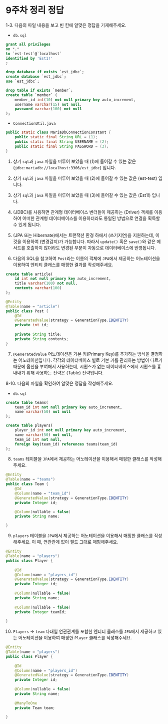 # 9주차 정리 정답
1-3. 다음의 파일 내용을 보고 빈 칸에 알맞은 정답을 기재해주세요.  
- `db.sql`
```sql
grant all privileges
on *.*
to `est-test`@`localhost`
identified by 'Est1!'
;

drop database if exists `est_jdbc`;
create database `est_jdbc`;
use `est_jdbc`;

drop table if exists `member`;
create table `member` (
    member_id int(10) not null primary key auto_increment,
    username varchar(15) not null,
    password varchar(100) not null
);
```

- `ConnectionUtil.java`
```java
public static class MariaDbConnectionConstant {
    public static final String URL = (1);
    public static final String USERNAME = (2);
    public static final String PASSWORD = (3);
}
```

1. 상기 `sql`과 `java` 파일을 미루어 보았을 때 (1)에 들어갈 수 있는 값은 (`jdbc:mariadb://localhost:3306/est_jdbc`) 입니다.  
2. 상기 `sql`과 `java` 파일을 미루어 보았을 때 (2)에 들어갈 수 있는 값은 (est-test) 입니다.  
3. 상기 `sql`과 `java` 파일을 미루어 보았을 때 (3)에 들어갈 수 있는 값은 (Est1!) 입니다.  
  
4. (JDBC)를 사용하면 관계형 데이터베이스 벤더들이 제공하는 (Driver) 객체를 이용하여 어떠한 관계형 데이터베이스를 이용하더라도 통일된 방법으로 연결을 획득할 수 있게 됩니다.  
5. (JPA 또는 Hibernate)에서는 트랜잭션 환경 하에서 (쓰기지연)을 지원하는데, 이것을 이용하여 (변경감지)가 가능합니다. 따라서 `update()` 혹은 `save()`와 같은 메서드를 호출하지 않더라도 변경된 부분이 자동으로 데이터베이스에 반영됩니다.  
  
6. 다음의 SQL을 참고하여 `Post`라는 이름의 객체에 `JPA`에서 제공하는 어노테이션을 이용하여 엔티티 클래스를 매핑한 결과를 작성해주세요. 

```sql
create table article(
	id int not null primary key auto_increment,
	title varchar(100) not null,
	contents varchar(100)
);
```

```java
@Entity
@Table(name = "article")
public class Post {
	@Id
	@GeneratedValue(strategy = GenerationType.IDENTITY)
	private int id;
	
	private String title;
	private String contents;
}
```

7. `@GeneratedValue` 어노테이션은 기본 키(Primary Key)를 추가하는 방식을 결정하는 어노테이션입니다. 각각의 데이터베이스 별로 기본 키를 관리하는 방법이 다르기 때문에 옵션을 부여해서 사용하는데, 시퀀스가 없는 데이터베이스에서 시퀀스를 흉내내기 위해 사용하는 전략은 (Table) 전략입니다.  

8-10. 다음의 파일을 확인하여 알맞은 정답을 작성해주세요.  

- `db.sql`
```sql
create table teams(
	team_id int not null primary key auto_increment,
	name varchar(50) not null
);

create table players(
	player_id int not null primary key auto_increment,
	name varchar(50) not null,
	team_id int not null,
	foreign key(team_id) references teams(team_id)
);
```
  
8. `teams` 테이블을 `JPA`에서 제공하는 어노테이션을 이용해서 매핑한 클래스를 작성해주세요.  
```java
@Entity
@Table(name = "teams")
public class Team {
	@Id
	@Column(name = "team_id")
	@GeneratedValue(strategy = GenerationType.IDENTITY)
	private Integer id;

	@Column(nullable = false)
	private String name;

}
```
  
9. `players` 테이블을 `JPA`에서 제공하는 어노테이션을 이용해서 매핑한 클래스를 작성해주세요. 이 때, 연관관계 없이 필드 그대로 매핑해주세요.  
```java
@Entity
@Table(name = "players")
public class Player {
	
	@Id
	@Column(name = "players_id")
	@GeneratedValue(strategy = GenerationType.IDENTITY)
	private Integer id;
	
	@Column(nullable = false)
	private String name;
	
	@Column(nullable = false)
	private Integer teamId;
	
}
```

10. `Players` -> `team` 다대일 연관관계를 포함한 엔티티 클래스를 `JPA`에서 제공하고 있는 어노테이션을 이용하여 매핑한 `Player` 클래스를 작성해주세요.  
```java
@Entity
@Table(name = "players")
public class Player {
	
	@Id
	@Column(name = "players_id")
	@GeneratedValue(strategy = GenerationType.IDENTITY)
	private Integer id;
	
	@Column(nullable = false)
	private String name;
	
	@ManyToOne
	private Team team;
	
}
```


